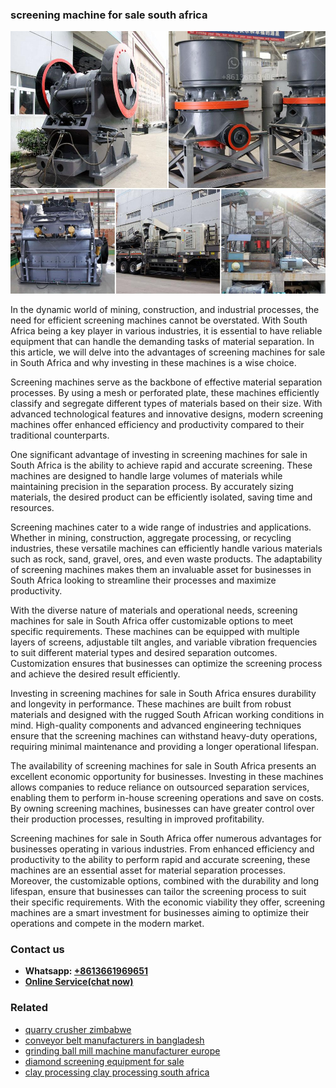 <h3>screening machine for sale south africa</h3><img src='1706773632.jpg' alt=''><p>In the dynamic world of mining, construction, and industrial processes, the need for efficient screening machines cannot be overstated. With South Africa being a key player in various industries, it is essential to have reliable equipment that can handle the demanding tasks of material separation. In this article, we will delve into the advantages of screening machines for sale in South Africa and why investing in these machines is a wise choice.</p><p>Screening machines serve as the backbone of effective material separation processes. By using a mesh or perforated plate, these machines efficiently classify and segregate different types of materials based on their size. With advanced technological features and innovative designs, modern screening machines offer enhanced efficiency and productivity compared to their traditional counterparts.</p><p>One significant advantage of investing in screening machines for sale in South Africa is the ability to achieve rapid and accurate screening. These machines are designed to handle large volumes of materials while maintaining precision in the separation process. By accurately sizing materials, the desired product can be efficiently isolated, saving time and resources.</p><p>Screening machines cater to a wide range of industries and applications. Whether in mining, construction, aggregate processing, or recycling industries, these versatile machines can efficiently handle various materials such as rock, sand, gravel, ores, and even waste products. The adaptability of screening machines makes them an invaluable asset for businesses in South Africa looking to streamline their processes and maximize productivity.</p><p>With the diverse nature of materials and operational needs, screening machines for sale in South Africa offer customizable options to meet specific requirements. These machines can be equipped with multiple layers of screens, adjustable tilt angles, and variable vibration frequencies to suit different material types and desired separation outcomes. Customization ensures that businesses can optimize the screening process and achieve the desired result efficiently.</p><p>Investing in screening machines for sale in South Africa ensures durability and longevity in performance. These machines are built from robust materials and designed with the rugged South African working conditions in mind. High-quality components and advanced engineering techniques ensure that the screening machines can withstand heavy-duty operations, requiring minimal maintenance and providing a longer operational lifespan.</p><p>The availability of screening machines for sale in South Africa presents an excellent economic opportunity for businesses. Investing in these machines allows companies to reduce reliance on outsourced separation services, enabling them to perform in-house screening operations and save on costs. By owning screening machines, businesses can have greater control over their production processes, resulting in improved profitability.</p><p>Screening machines for sale in South Africa offer numerous advantages for businesses operating in various industries. From enhanced efficiency and productivity to the ability to perform rapid and accurate screening, these machines are an essential asset for material separation processes. Moreover, the customizable options, combined with the durability and long lifespan, ensure that businesses can tailor the screening process to suit their specific requirements. With the economic viability they offer, screening machines are a smart investment for businesses aiming to optimize their operations and compete in the modern market.</p><h3>Contact us</h3><ul><li><strong>Whatsapp:&nbsp;<a href="https://wa.me/8613661969651">+8613661969651</a></strong></li><li><a href="https://swt.shibang-china.com/?git&amp;zhl&amp;screening machine for sale south africa"><strong>Online Service(chat now)</strong></a></li></ul><h3>Related</h3><ul><li><a href='quarry crusher zimbabwe.md'>quarry crusher zimbabwe</a></li><li><a href='conveyor belt manufacturers in bangladesh.md'>conveyor belt manufacturers in bangladesh</a></li><li><a href='grinding ball mill machine manufacturer europe.md'>grinding ball mill machine manufacturer europe</a></li><li><a href='diamond screening equipment for sale.md'>diamond screening equipment for sale</a></li><li><a href='clay processing clay processing south africa.md'>clay processing clay processing south africa</a></li></ul>